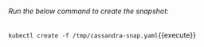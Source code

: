 ###### Run the below command to create the snapshot:

`kubectl create -f /tmp/cassandra-snap.yaml`{{execute}}
